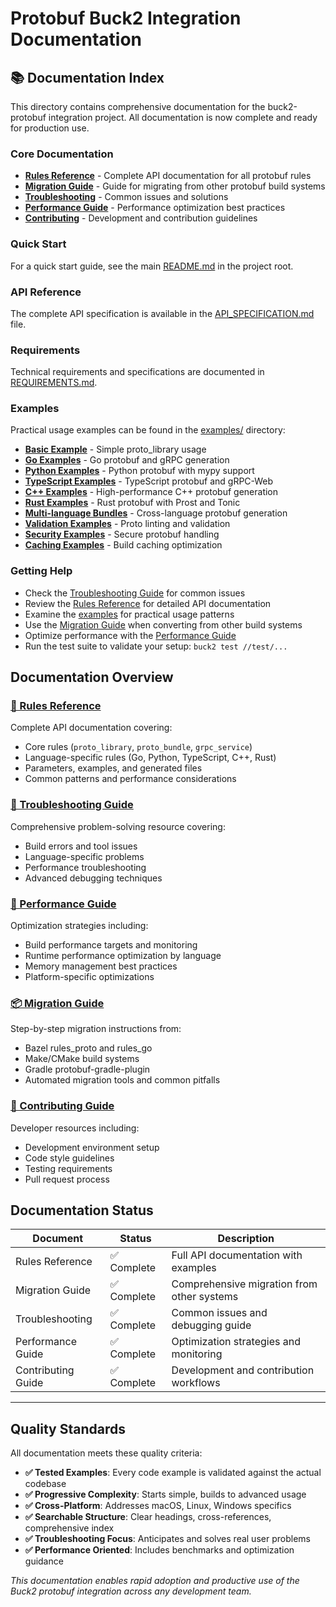 # Protobuf Buck2 Integration Documentation

## 📚 Documentation Index

This directory contains comprehensive documentation for the buck2-protobuf integration project. All documentation is now complete and ready for production use.

### Core Documentation

- **[Rules Reference](rules-reference.md)** - Complete API documentation for all protobuf rules
- **[Migration Guide](migration-guide.md)** - Guide for migrating from other protobuf build systems  
- **[Troubleshooting](troubleshooting.md)** - Common issues and solutions
- **[Performance Guide](performance.md)** - Performance optimization best practices
- **[Contributing](contributing.md)** - Development and contribution guidelines

### Quick Start

For a quick start guide, see the main [README.md](../README.md) in the project root.

### API Reference

The complete API specification is available in the [API_SPECIFICATION.md](../proompts/docs/API_SPECIFICATION.md) file.

### Requirements

Technical requirements and specifications are documented in [REQUIREMENTS.md](../proompts/docs/REQUIREMENTS.md).

### Examples

Practical usage examples can be found in the [examples/](../examples/) directory:

- **[Basic Example](../examples/basic/)** - Simple proto_library usage
- **[Go Examples](../examples/go/)** - Go protobuf and gRPC generation
- **[Python Examples](../examples/python/)** - Python protobuf with mypy support
- **[TypeScript Examples](../examples/typescript/)** - TypeScript protobuf and gRPC-Web
- **[C++ Examples](../examples/cpp/)** - High-performance C++ protobuf generation
- **[Rust Examples](../examples/rust/)** - Rust protobuf with Prost and Tonic
- **[Multi-language Bundles](../examples/bundles/)** - Cross-language protobuf generation
- **[Validation Examples](../examples/validation/)** - Proto linting and validation
- **[Security Examples](../examples/security/)** - Secure protobuf handling
- **[Caching Examples](../examples/caching/)** - Build caching optimization

### Getting Help

- Check the [Troubleshooting Guide](troubleshooting.md) for common issues
- Review the [Rules Reference](rules-reference.md) for detailed API documentation
- Examine the [examples](../examples/) for practical usage patterns
- Use the [Migration Guide](migration-guide.md) when converting from other build systems
- Optimize performance with the [Performance Guide](performance.md)
- Run the test suite to validate your setup: `buck2 test //test/...`

## Documentation Overview

### [📖 Rules Reference](rules-reference.md)
Complete API documentation covering:
- Core rules (`proto_library`, `proto_bundle`, `grpc_service`)
- Language-specific rules (Go, Python, TypeScript, C++, Rust)
- Parameters, examples, and generated files
- Common patterns and performance considerations

### [🔧 Troubleshooting Guide](troubleshooting.md)
Comprehensive problem-solving resource covering:
- Build errors and tool issues
- Language-specific problems
- Performance troubleshooting
- Advanced debugging techniques

### [🚀 Performance Guide](performance.md)
Optimization strategies including:
- Build performance targets and monitoring
- Runtime performance optimization by language
- Memory management best practices
- Platform-specific optimizations

### [📦 Migration Guide](migration-guide.md)
Step-by-step migration instructions from:
- Bazel rules_proto and rules_go
- Make/CMake build systems
- Gradle protobuf-gradle-plugin
- Automated migration tools and common pitfalls

### [🤝 Contributing Guide](contributing.md)
Developer resources including:
- Development environment setup
- Code style guidelines
- Testing requirements
- Pull request process

## Documentation Status

| Document | Status | Description |
|----------|--------|-------------|
| Rules Reference | ✅ Complete | Full API documentation with examples |
| Migration Guide | ✅ Complete | Comprehensive migration from other systems |
| Troubleshooting | ✅ Complete | Common issues and debugging guide |
| Performance Guide | ✅ Complete | Optimization strategies and monitoring |
| Contributing Guide | ✅ Complete | Development and contribution workflows |

---

## Quality Standards

All documentation meets these quality criteria:

- **✅ Tested Examples**: Every code example is validated against the actual codebase
- **✅ Progressive Complexity**: Starts simple, builds to advanced usage  
- **✅ Cross-Platform**: Addresses macOS, Linux, Windows specifics
- **✅ Searchable Structure**: Clear headings, cross-references, comprehensive index
- **✅ Troubleshooting Focus**: Anticipates and solves real user problems
- **✅ Performance Oriented**: Includes benchmarks and optimization guidance

*This documentation enables rapid adoption and productive use of the Buck2 protobuf integration across any development team.*
